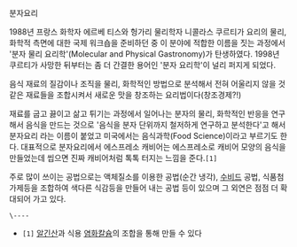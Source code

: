 분자요리

1988년 프랑스 화학자 에르베 티스와 헝가리 물리학자 니콜라스 쿠르티가 요리의 물리, 화학적 측면에 대한 국제 워크숍을 준비하던 중 이
분야에 적합한 이름을 짓는 과정에서 '분자 물리 요리학'(Molecular and Physical Gastronomy)가 탄생하였다.
1998년 쿠르티가 사망한 뒤부터는 좀 더 간결한 용어인 '분자 요리학'이 널리 퍼지게 되었다.

음식 재료의 질감이나 조직을 물리, 화학적인 방법으로 분석해서 전혀 어울리지 않을 것 같은 재료들을 조합시켜서 새로운 맛을 창조하는
요리법이다(창조경제?!)

재료를 굽고 끓이고 삶고 튀기는 과정에서 일어나는 분자의 물리, 화학적인 반응을 연구해서 음식을 만드는 것으로 '음식을 분자 단위까지
철저하게 연구하고 분석한다'고 해서 분자요리 라는 이름이 붙었고 미국에서는 음식과학(Food Science)이라고 부르기도 한다. 대표적으로
분자요리에서 에스프레소 캐비어는 에스프레소로 캐비어 모양의 음식을 만들었는데 씹으면 진짜 캐비어처럼 톡톡 터지는 느낌을 준다.`[1]`

주로 많이 쓰이는 공법으로는 액체질소를 이용한 공법(순간 냉각), [수비드](%EC%88%98%EB%B9%84%EB%93%9C.md)
공법, 식품첨가제등을 조합하여 색다른 식감등을 만들어 내는 공법 등이 있으며 그 외연은 점점 더 확대되어 가고 있다.

`\----`

  * `[1]` [알긴산](%EC%95%8C%EA%B8%B4%EC%82%B0.md)과 식용 [염화칼슘](%EC%97%BC%ED%99%94%EC%B9%BC%EC%8A%98.md)의 조합을 통해 만들 수 있다

